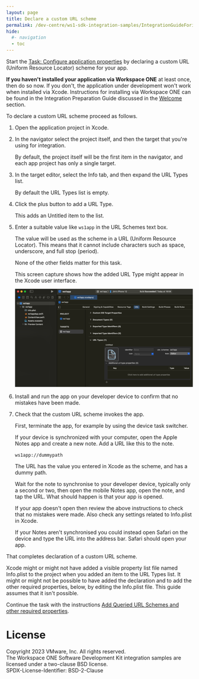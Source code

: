 ```yaml
---
layout: page
title: Declare a custom URL scheme
permalink: /dev-centre/ws1-sdk-integration-samples/IntegrationGuideForiOS/Guides/23BaseIntegration/
hide:
  #- navigation
  - toc
---
```


Start the [Task: Configure application properties](../readme.md) by declaring a
custom URL (Uniform Resource Locator) scheme for your app.

**If you haven't installed your application via Workspace ONE** at least once,
then do so now. If you don't, the application under development won't work when
installed via Xcode. Instructions for installing via Workspace ONE can be found
in the Integration Preparation Guide discussed in the
[Welcome](../../01Welcome/readme.md) section.

To declare a custom URL scheme proceed as follows.

1.  Open the application project in Xcode.

2.  In the navigator select the project itself, and then the target that you're
    using for integration.

    By default, the project itself will be the first item in the navigator, and
    each app project has only a single target.

3.  In the target editor, select the Info tab, and then expand the URL Types
    list.

    By default the URL Types list is empty.

4.  Click the plus button to add a URL Type.

    This adds an Untitled item to the list.

5.  Enter a suitable value like `ws1app` in the URL Schemes text box.

    The value will be used as the scheme in a URL (Uniform Resource Locator).
    This means that it cannot include characters such as space, underscore, and
    full stop (period).

    None of the other fields matter for this task.

    This screen capture shows how the added URL Type might appear in the Xcode
    user interface.

    ![**Screen Capture:** Xcode Target URL Types](Screen_XcodeURLTypes.png)

6.  Install and run the app on your developer device to confirm that no mistakes
    have been made.

7.  Check that the custom URL scheme invokes the app.

    First, terminate the app, for example by using the device task switcher.

    If your device is synchronized with your computer, open the Apple Notes app
    and create a new note. Add a URL like this to the note.

        ws1app://dummypath

    The URL has the value you entered in Xcode as the scheme, and has a dummy
    path.

    Wait for the note to synchronise to your developer device, typically only a
    second or two, then open the mobile Notes app, open the note, and tap the
    URL. What should happen is that your app is opened.
    
    If your app doesn't open then review the above instructions to check that no
    mistakes were made. Also check any settings related to Info.plist in Xcode.

    If your Notes aren't synchronised you could instead open Safari on the
    device and type the URL into the address bar. Safari should open your app.

That completes declaration of a custom URL scheme.

Xcode might or might not have added a visible property list file named
Info.plist to the project when you added an item to the URL Types list. It might
or might not be possible to have added the declaration and to add the other
required properties, below, by editing the Info.plist file. This guide assumes
that it isn't possible.

Continue the task with the instructions
[Add Queried URL Schemes and other required properties](../02Add-Queried-URL-Schemes-and-other-required-properties/readme.md).

# License
Copyright 2023 VMware, Inc. All rights reserved.  
The Workspace ONE Software Development Kit integration samples are licensed
under a two-clause BSD license.  
SPDX-License-Identifier: BSD-2-Clause